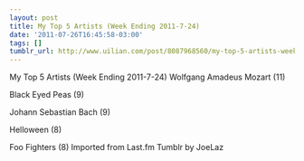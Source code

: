 ```yaml
---
layout: post
title: My Top 5 Artists (Week Ending 2011-7-24)
date: '2011-07-26T16:45:58-03:00'
tags: []
tumblr_url: http://www.uilian.com/post/8087968560/my-top-5-artists-week-ending-2011-7-24
---
```

My Top 5 Artists (Week Ending 2011-7-24)
Wolfgang Amadeus Mozart (11) 

Black Eyed Peas (9) 

Johann Sebastian Bach (9) 

Helloween (8) 

Foo Fighters (8) 
Imported from Last.fm Tumblr by JoeLaz
